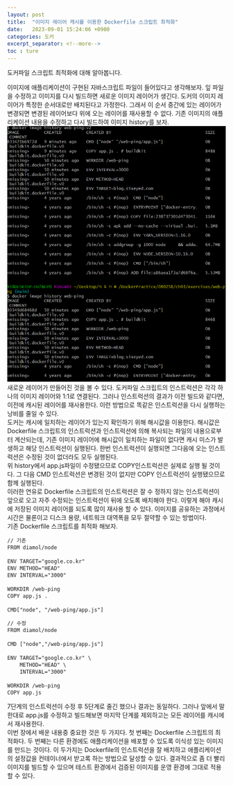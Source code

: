 ```yaml
---
layout: post
title:  "이미지 레이어 캐시를 이용한 Dockerfile 스크립트 최적화"
date:   2023-09-01 15:24:06 +0900
categories: 도커
excerpt_separator: <!--more-->
toc : ture
---
```

도커파일 스크립트 최적화에 대해 알아봅니다.<br>
<!--more-->
이미지에 애플리케이션이 구현된 자바스크립트 파일이 들어있다고 생각해보자. 잎 파일을 수정하고 이미지를 다시 빌드하면 새로운 이미지 레이어가 생긴다. 도커의 이미지 레이어가 특정한 순서대로만 배치된다고 가정한다. 그래서 이 순서 중간에 있는 레이어가 변경되면 변경된 레이어보다 위에 오는 레이어를 재사용할 수 없다.
기존 이미지의 애플리케이션 내용을 수정하고 다시 빌드하여 이미지 history를 보자.
![이미지](/assets/이미지%20레이어%20캐시를%20이용한%20도커파일%20스크립트%20최적화.png)
<br>
새로운 레이어가 만들어진 것을 볼 수 있다.
도커파일 스크립트의 인스트럭션은 각각 하나의 이미지 레이어와 1:1로 연결된다. 그러나 인스트럭션의 결과가 이전 빌드와 같다면, 이전에 캐시된 레이어를 재사용한다. 이런 방법으로 똑같은 인스트럭션을 다시 실행하는 낭비를 줄일 수 있다. 
<br>
도커는 캐시에 일치하는 레이어가 있는지 확인하기 위해 해시값을 이용한다. 해시값은 Dockerfile 스크립트의 인스트럭션과 인스트럭션에 의해 복사되는 파일의 내용으로부터 계산되는데, 기존 이미지 레이어에 해시값이 일치하는 파일이 없다면 캐시 미스가 발생하고 해당 인스트럭션이 실행된다. 한번 인스트럭션이 실행되면 그다음에 오는 인스트럭션은 수정된 것이 없더라도 모두 실행된다.
<br>
위 history에서 app.js파일이 수정됐으므로 COPY인스트럭션은 실제로 실행 될 것이다. 그 다음 CMD 인스트럭션은 변경된 것이 없지만 COPY 인스트럭션이 실행됐으므로 함께 실행된다.
<br>
이러한 연유로 Dockerfile 스크립트의 인스트럭션은 잘 수 정하지 않는 인스트럭션이 앞으로 오고 자주 수정되는 인스트럭션이 뒤에 오도록 배치해야 한다. 이렇게 해야 캐시에 저장된 이미지 레이어를 되도록 많이 재사용 할 수 있다. 이미지를 공유하는 과정에서 시간은 물론이고 디스크 용량, 네트워크 대역폭을 모두 절약할 수 있는 방법이다. 
<br>
기존 Dockerfile 스크립트를 최적화 해보자.
```
// 기존
FROM diamol/node

ENV TARGET="google.co.kr"
ENV METHOD="HEAD"
ENV INTERVAL="3000"

WORKDIR /web-ping
COPY app.js .

CMD["node", "/web-ping/app.js"]
```
```
// 수정
FROM diamol/node

CMD ["node","/web-ping/app.js"]

ENV TARGET="google.co.kr" \
    METHOD="HEAD" \
    INTERVAL="3000"

WORKDIR /web-ping
COPY app.js
```
7단계의 인스트럭션이 수정 후 5단계로 줄긴 했으나 결과는 동일하다. 그러나 앞에서 말한대로 app.js를 수정하고 빌드해보면 마지막 단계를 제외하고는 모든 레이어를 캐시에서 재사용한다.
<br>
이번 장에서 배운 내용중 중요한 것은 두 가지다. 첫 번째는 Dockerfile 스크립트의 최적화다. 두 번째는 다른 환경에도 애플리케이션을 배포할 수 있도록 이식성 있는 이미지를 만드는 것이다. 이 두가지는 Dockerfile의 인스트럭션을 잘 배치하고 애플리케이션의 설정값을 컨테이너에서 받고록 하는 방법으로 달성할 수 있다. 결과적으로 좀 더 빨리 이미지를 빌드할 수 있으며 테스트 환경에서 검증된 이미지를 운영 환경에 그대로 적용할 수 있다.

